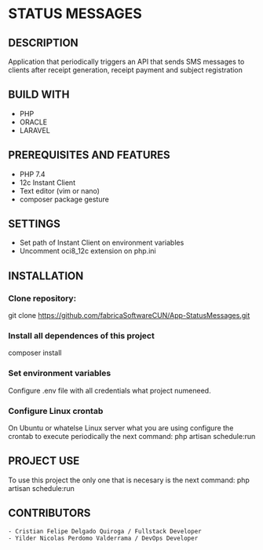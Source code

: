 # STATUS MESSAGES
## DESCRIPTION
Application that periodically triggers an API that sends SMS messages 
to clients after receipt generation, receipt payment and subject registration


## BUILD WITH 
- PHP
- ORACLE
- LARAVEL

## PREREQUISITES AND FEATURES
- PHP 7.4
- 12c Instant Client
- Text editor (vim or nano)
- composer package gesture

## SETTINGS
- Set path of Instant Client on environment variables
- Uncomment oci8_12c extension on php.ini

## INSTALLATION
### Clone repository:
git clone https://github.com/fabricaSoftwareCUN/App-StatusMessages.git

### Install all dependences of this project
composer install

### Set environment variables
Configure .env file with all credentials what project numeneed.

### Configure Linux crontab
On Ubuntu or whatelse Linux server what you are using configure the crontab to execute periodically the next command:
php artisan schedule:run  

## PROJECT USE
To use this project the only one that is necesary is the next command: 
php artisan schedule:run  

## CONTRIBUTORS
```
- Cristian Felipe Delgado Quiroga / Fullstack Developer
- Yilder Nicolas Perdomo Valderrama / DevOps Developer
```




  
